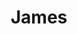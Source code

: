 ---
title: "James"
summary: "is used for this band - anything else needs its own artist name. Please do the necessary research and determine which \"James\" you are looking for. Formed in Manchester in 1982 by , , and . Signing, a year later, to 's label, before being snapped up by the . Their folksy/indie sound found early cult status, before they became big chart toppers. Well almost, 'Sit Down' reached no. 2 in the UK singles charts, quickly followed by a no. 2 album, 'Seven'. The band split up in 2001, before re-forming some years later."
image: "james.jpg"
---
